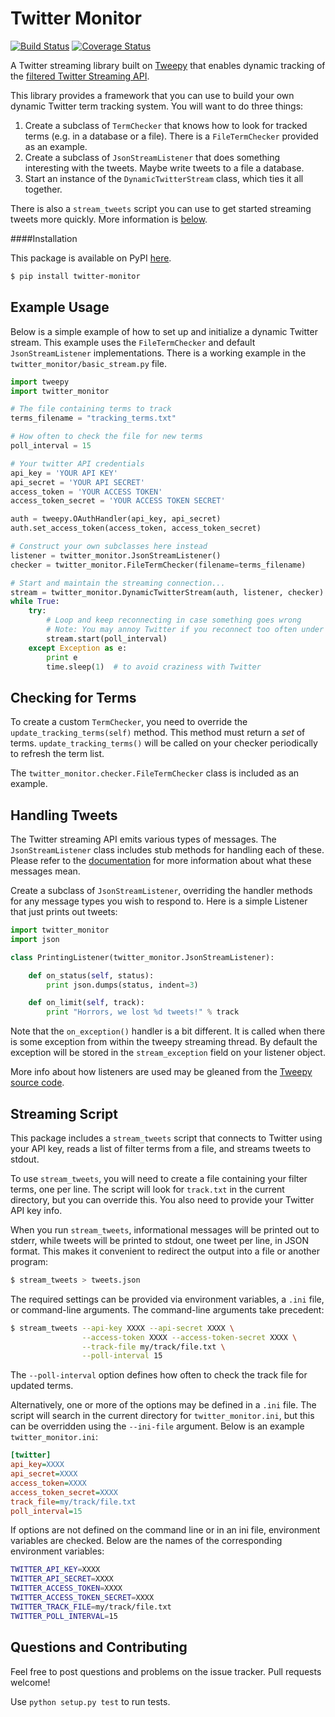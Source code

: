 Twitter Monitor
===============

[![Build Status](https://travis-ci.org/michaelbrooks/twitter-monitor.png?branch=master)](https://travis-ci.org/michaelbrooks/twitter-monitor)
[![Coverage Status](https://coveralls.io/repos/michaelbrooks/twitter-monitor/badge.png)](https://coveralls.io/r/michaelbrooks/twitter-monitor)

A Twitter streaming library built on [Tweepy](https://github.com/tweepy/tweepy) that enables dynamic tracking
of the [filtered Twitter Streaming API](https://dev.twitter.com/docs/api/1.1/post/statuses/filter).

This library provides a framework that you can use to build your own dynamic Twitter term tracking system.
You will want to do three things:

1. Create a subclass of `TermChecker` that knows how to look for tracked terms (e.g. in a database or a file).
   There is a `FileTermChecker` provided as an example.
2. Create a subclass of `JsonStreamListener` that does something interesting with the tweets. Maybe write tweets
   to a file a database.
3. Start an instance of the `DynamicTwitterStream` class, which ties it all together.

There is also a `stream_tweets` script you can use to get started
streaming tweets more quickly. More information is [below](#streaming-script).


####Installation

This package is available on PyPI [here](https://pypi.python.org/pypi/twitter-monitor).

```bash
$ pip install twitter-monitor
```


Example Usage
-------------

Below is a simple example of how to set up and initialize a dynamic Twitter stream.
This example uses the `FileTermChecker` and default `JsonStreamListener` implementations.
There is a working example in the `twitter_monitor/basic_stream.py` file.

```python
import tweepy
import twitter_monitor

# The file containing terms to track
terms_filename = "tracking_terms.txt"

# How often to check the file for new terms
poll_interval = 15

# Your twitter API credentials
api_key = 'YOUR API KEY'
api_secret = 'YOUR API SECRET'
access_token = 'YOUR ACCESS TOKEN'
access_token_secret = 'YOUR ACCESS TOKEN SECRET'

auth = tweepy.OAuthHandler(api_key, api_secret)
auth.set_access_token(access_token, access_token_secret)

# Construct your own subclasses here instead
listener = twitter_monitor.JsonStreamListener()
checker = twitter_monitor.FileTermChecker(filename=terms_filename)

# Start and maintain the streaming connection...
stream = twitter_monitor.DynamicTwitterStream(auth, listener, checker)
while True:
    try:
        # Loop and keep reconnecting in case something goes wrong
        # Note: You may annoy Twitter if you reconnect too often under some conditions.
        stream.start(poll_interval)
    except Exception as e:
        print e
        time.sleep(1)  # to avoid craziness with Twitter
```


Checking for Terms
------------------

To create a custom `TermChecker`, you need to override the `update_tracking_terms(self)` method.
This method must return a *set* of terms. `update_tracking_terms()` will be called
on your checker periodically to refresh the term list.

The `twitter_monitor.checker.FileTermChecker` class is included as an example.


Handling Tweets
---------------

The Twitter streaming API emits various types of messages.
The `JsonStreamListener` class includes stub methods for handling each of these.
Please refer to the [documentation](https://dev.twitter.com/docs/streaming-apis/messages) for more information
about what these messages mean.

Create a subclass of `JsonStreamListener`, overriding the handler methods for any message types you wish to respond to.
Here is a simple Listener that just prints out tweets:

```python
import twitter_monitor
import json

class PrintingListener(twitter_monitor.JsonStreamListener):

    def on_status(self, status):
        print json.dumps(status, indent=3)

    def on_limit(self, track):
        print "Horrors, we lost %d tweets!" % track
```

Note that the `on_exception()` handler is a bit different. It is called when there is some exception
from within the tweepy streaming thread. By default the exception will be stored in the `stream_exception` field
on your listener object.

More info about how listeners are used may be gleaned from the
[Tweepy source code](https://github.com/tweepy/tweepy/blob/master/tweepy/streaming.py#L22).


Streaming Script
----------------

This package includes a `stream_tweets` script that
connects to Twitter using your API key, reads
a list of filter terms from a file, and streams
tweets to stdout.

To use `stream_tweets`, you will need to create a file
containing your filter terms, one per line.
The script will look for `track.txt` in the current directory,
but you can override this.
You also need to provide your Twitter API key info.

When you run `stream_tweets`, informational messages will be
printed out to stderr, while tweets will be printed to stdout,
one tweet per line, in JSON format.
This makes it convenient to redirect the output into a file or another program:

```bash
$ stream_tweets > tweets.json
```

The required settings can be provided via environment variables,
a `.ini` file, or command-line arguments.
The command-line arguments take precedent:

```bash
$ stream_tweets --api-key XXXX --api-secret XXXX \
                --access-token XXXX --access-token-secret XXXX \
                --track-file my/track/file.txt \
                --poll-interval 15
```

The `--poll-interval` option defines how often to check the track file
for updated terms.

Alternatively, one or more of the options may be defined in a `.ini` file.
The script will search in the current directory for `twitter_monitor.ini`, but this can be overridden
using the `--ini-file` argument.
Below is an example `twitter_monitor.ini`:

```ini
[twitter]
api_key=XXXX
api_secret=XXXX
access_token=XXXX
access_token_secret=XXXX
track_file=my/track/file.txt
poll_interval=15
```

If options are not defined on the command line or in an ini file,
environment variables are checked. Below are the names of the corresponding
environment variables:

```bash
TWITTER_API_KEY=XXXX
TWITTER_API_SECRET=XXXX
TWITTER_ACCESS_TOKEN=XXXX
TWITTER_ACCESS_TOKEN_SECRET=XXXX
TWITTER_TRACK_FILE=my/track/file.txt
TWITTER_POLL_INTERVAL=15
```

Questions and Contributing
--------------------------

Feel free to post questions and problems on the issue tracker. Pull requests welcome!

Use `python setup.py test` to run tests.